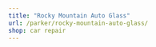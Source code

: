 ```yaml
---
title: "Rocky Mountain Auto Glass"
url: /parker/rocky-mountain-auto-glass/
shop: car repair
---
```

